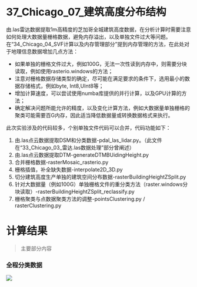 # 37_Chicago_07_建筑高度分布结构
由.las雷达数据提取1m高精度的芝加哥全城建筑高度数据，在分析计算时需要注意如何处理大数据量栅格数据，避免内存溢出，以及单独文件过大等问题。在“34_Chicago_04_SVF计算以及内存管理部分”提到内存管理的方法，在此处对于地理信息数据增加几点方法：
* 如果单独的栅格文件过大，例如100G，无法一次性读到内存中，则需要分块读取，例如使用rasterio.windows的方法；
* 注意对栅格数据存储类型的确定，尽可能在满足要求的条件下，选用最小的数据存储格式，例如byte, Int8,UInt8等；
* 增加计算速度，可以尝试使用numba库提供的并行计算，以及GPU计算的方法；
* 确定解决问题所能允许的精度，以及变化计算方法，例如大数据量单独栅格的聚类可能需要百G内存，因此适当降低数据量或转换数据格式来执行。

此次实验涉及的代码较多，个别单独文件代码可以合并，代码功能如下：
1. 由.las点云数据提取DSM和分类数据-pdal_las_lidar.py。（此文件在“33_Chicago_03_雷达.las数据处理”部分曾阐述）
2. 由.las点云数据提取DTM-generateDTMBUidingHeight.py
3. 合并栅格数据-rasterMosaic_rasterio.py
4. 栅格插值，补全缺失数据-interpolate2D_3D.py
5. 切分建筑高度生产单独的建筑空间分布数据-rasterBuildingHeightZSplit.py
6. 针对大数据量（例如100G）单独栅格文件的重分类方法（raster.windows分块读取）-rasterBuildingHeightZSplit_reclassify.py
7. 栅格聚类与点数据聚类方法的调整-pointsClustering.py / rasterClustering.py

# 计算结果
> 主要部分内容
### 全程分类数据
![](https://github.com/richieBao/python-urbanPlanning/blob/master/images/37_01.png)

